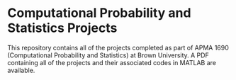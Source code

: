 # Computational Probability and Statistics Projects

This repository contains all of the projects completed as part of APMA 1690 (Computational Probability and Statistics) at Brown University. A PDF containing all of the projects and their associated codes in MATLAB are available. 